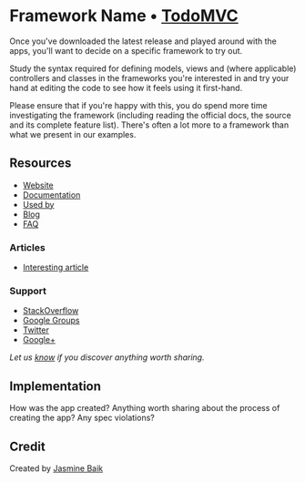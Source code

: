 # Framework Name • [TodoMVC](http://todomvc.com)

Once you've downloaded the latest release and played around with the apps, you'll want to decide on a specific framework to try out.

Study the syntax required for defining models, views and (where applicable) controllers and classes in the frameworks you're interested in and try your hand at editing the code to see how it feels using it first-hand.

Please ensure that if you're happy with this, you do spend more time investigating the framework (including reading the official docs, the source and its complete feature list). There's often a lot more to a framework than what we present in our examples.


## Resources

- [Website]()
- [Documentation]()
- [Used by]()
- [Blog]()
- [FAQ]()

### Articles

- [Interesting article]()

### Support

- [StackOverflow](http://stackoverflow.com/questions/tagged/__)
- [Google Groups]()
- [Twitter](http://twitter.com/__)
- [Google+]()

*Let us [know](https://github.com/tastejs/todomvc/issues) if you discover anything worth sharing.*


## Implementation

How was the app created? Anything worth sharing about the process of creating the app? Any spec violations?


## Credit

Created by [Jasmine Baik](http://github.com/boshnivolo)
